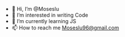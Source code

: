 - 👋 Hi, I’m @Moseslu
- 👀 I’m interested in writing Code
- 🌱 I’m currently learning JS
- 📫 How to reach me Moseslu96@gmail.com

<!---
Moseslu9/Moseslu9 is a ✨ special ✨ repository because its `README.md` (this file) appears on your GitHub profile.
You can click the Preview link to take a look at your changes.
--->
